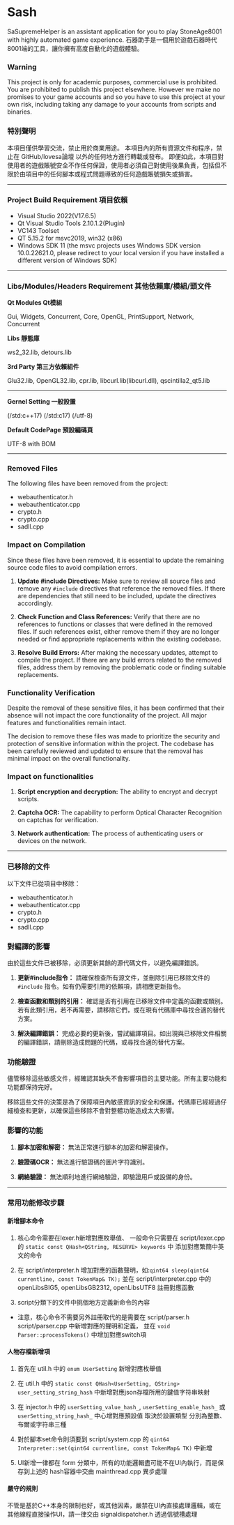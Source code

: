 # Sash

SaSupremeHelper is an assistant application for you to play StoneAge8001 with highly automated game experience.
石器助手是一個用於遊戲石器時代8001端的工具，讓你擁有高度自動化的遊戲體驗。

### Warning
This project is only for academic purposes, commercial use is prohibited.
You are prohibited to publish this project elsewhere.
However we make no promises to your game accounts and so you have to use this project at your own risk, including taking any damage to your accounts from scripts and binaries.

### 特別聲明 
本項目僅供學習交流，禁止用於商業用途。
本項目內的所有資源文件和程序，禁止在 GitHub/lovesa論壇 以外的任何地方進行轉載或發布。
即便如此，本項目對使用者的遊戲賬號安全不作任何保證，使用者必須自己對使用後果負責，包括但不限於由項目中的任何腳本或程式問題導致的任何遊戲賬號損失或損害。

---

### Project Build Requirement 項目依賴

- Visual Studio 2022(V17.6.5)
- Qt Visual Studio Tools 2.10.1.2(Plugin)
- VC143 Toolset
- QT 5.15.2 for msvc2019, win32 (x86)
- Windows SDK 11 (the msvc projects uses Windows SDK version 10.0.22621.0, please redirect to your local version if you have installed a different version of Windows SDK)

---

### Libs/Modules/Headers Requirement 其他依賴庫/模組/頭文件

**Qt Modules Qt模組**

Gui, Widgets, Concurrent, Core, OpenGL, PrintSupport, Network, Concurrent

**Libs 靜態庫**

ws2_32.lib, detours.lib

**3rd Party 第三方依賴組件**

Glu32.lib, OpenGL32.lib, cpr.lib, libcurl.lib(libcurl.dll), qscintilla2_qt5.lib

---

**Gernel Setting 一般設置**

(/std:c++17)
(/std:c17)
(/utf-8)

**Default CodePage 預設編碼頁**

UTF-8 with BOM

---

### Removed Files

The following files have been removed from the project:

- webauthenticator.h
- webauthenticator.cpp
- crypto.h
- crypto.cpp
- sadll.cpp

### Impact on Compilation

Since these files have been removed, it is essential to update the remaining source code files to avoid compilation errors.

1. **Update #include Directives:** Make sure to review all source files and remove any `#include` directives that reference the removed files. If there are dependencies that still need to be included, update the directives accordingly.

2. **Check Function and Class References:** Verify that there are no references to functions or classes that were defined in the removed files. If such references exist, either remove them if they are no longer needed or find appropriate replacements within the existing codebase.

3. **Resolve Build Errors:** After making the necessary updates, attempt to compile the project. If there are any build errors related to the removed files, address them by removing the problematic code or finding suitable replacements.

### Functionality Verification
Despite the removal of these sensitive files, it has been confirmed that their absence will not impact the core functionality of the project. All major features and functionalities remain intact.

The decision to remove these files was made to prioritize the security and protection of sensitive information within the project. The codebase has been carefully reviewed and updated to ensure that the removal has minimal impact on the overall functionality.


### Impact on functionalities

1. **Script encryption and decryption:** The ability to encrypt and decrypt scripts.

2. **Captcha OCR:** The capability to perform Optical Character Recognition on captchas for verification.

3. **Network authentication:** The process of authenticating users or devices on the network.

---

### 已移除的文件

以下文件已從項目中移除：

- webauthenticator.h
- webauthenticator.cpp
- crypto.h
- crypto.cpp
- sadll.cpp

### 對編譯的影響

由於這些文件已被移除，必須更新其餘的源代碼文件，以避免編譯錯誤。

1. **更新#include指令：** 請確保檢查所有源文件，並刪除引用已移除文件的 `#include` 指令。如有仍需要引用的依賴項，請相應更新指令。

2. **檢查函數和類別的引用：** 確認是否有引用在已移除文件中定義的函數或類別。若有此類引用，若不再需要，請移除它們，或在現有代碼庫中尋找合適的替代方案。

3. **解決編譯錯誤：** 完成必要的更新後，嘗試編譯項目。如出現與已移除文件相關的編譯錯誤，請刪除造成問題的代碼，或尋找合適的替代方案。

### 功能驗證

儘管移除這些敏感文件，經確認其缺失不會影響項目的主要功能。所有主要功能和功能都保持完好。

移除這些文件的決策是為了保障項目內敏感資訊的安全和保護。代碼庫已經經過仔細檢查和更新，以確保這些移除不會對整體功能造成太大影響。

### 影響的功能

1. **腳本加密和解密：** 無法正常進行腳本的加密和解密操作。

2. **驗證碼OCR：** 無法進行驗證碼的圖片字符識別。

3. **網絡驗證：** 無法順利地進行網絡驗證，即驗證用戶或設備的身份。

---

### 常用功能修改步驟

#### 新增腳本命令

1. 核心命令需要在lexer.h新增對應枚舉值、
一般命令只需要在 script/lexer.cpp 的 `static const QHash<QString, RESERVE> keywords` 中 添加對應繁簡中英文的命令

2. 在 script/interpreter.h 增加對應的函數聲明，如:`qint64 sleep(qint64 currentline, const TokenMap& TK);`
並在 script/interpreter.cpp 中的 openLibsBIG5, openLibsGB2312, openLibsUTF8 註冊對應函數

3. script分類下的文件中挑個地方定義新命令的內容

- 注意，核心命令不需要另外註冊取代的是需要在 script/parser.h script/parser.cpp 中新增對應的聲明和定義，
並在 `void Parser::processTokens()` 中增加對應switch項

#### 人物存檔新增項

1. 首先在 util.h 中的 `enum UserSetting` 新增對應枚舉值

2. 在 util.h 中的 `static const QHash<UserSetting, QString> user_setting_string_hash` 中新增對應json存檔所用的鍵值字符串映射

3. 在 injector.h 中的 `userSetting_value_hash_`, `userSetting_enable_hash_` 或 `userSetting_string_hash_` 中心增對應預設值
取決於設置類型 分別為整數、布爾或字符串三種

4. 對於腳本set命令則須要到 script/system.cpp 的 `qint64 Interpreter::set(qint64 currentline, const TokenMap& TK)` 中新增

5. UI新增一律都在 form 分類中，所有的功能邏輯盡可能不在UI內執行，而是保存到上述的 hash容器中交由 mainthread.cpp 異步處理

#### 嚴守的規則

不管是基於C++本身的限制也好，或其他因素，嚴禁在UI內直接處理邏輯，或在其他線程直接操作UI，請一律交由 signaldispatcher.h 透過信號槽處理